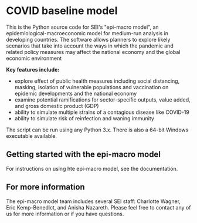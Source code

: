 # COVID baseline model
This is the Python source code for SEI's "epi-macro model", an epidemiological-macroeconomic model for medium-run analysis in developing countries. The software allows planners to explore likely scenarios that take into account the ways in which the pandemic and related policy measures may affect the national economy and the global economic environment

**Key features include:**
  - explore effect of public health measures including social distancing, masking, isolation of vulnerable populations and vaccination on epidemic developments and the national economy
  - examine potential ramifications for sector-specific outputs, value added, and gross domestic product (GDP)
  - ability to simulate multiple strains of a contagious disease like COVID-19
  - ability to simulate risk of reinfection and waning immunity 

The script can be run using any Python 3.x. There is also a 64-bit Windows executable available.


## Getting started with the epi-macro model

For instructions on using hte epi-macro model, see the documentation.

## For more information

The epi-macro model team includes several SEI staff: Charlotte Wagner, Eric Kemp-Benedict, and Anisha Nazareth. Please feel free to contact any of us for more information or if you have questions.
